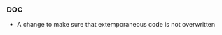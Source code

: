 <!--
A new scriv changelog fragment.

Uncomment the section that is right (remove the HTML comment wrapper).
-->

<!--
### Contributers

- A bullet item for the Contributers category.

-->
<!--
### ENH

- A bullet item for the ENH category.

-->
<!--
### BUG

- A bullet item for the BUG category.

-->
### DOC

- A change to make sure that extemporaneous code is not overwritten

<!--
### Deprecations

- A bullet item for the Deprecations category.

-->
<!--
### Discontinued

- A bullet item for the Discontinued category.

-->
